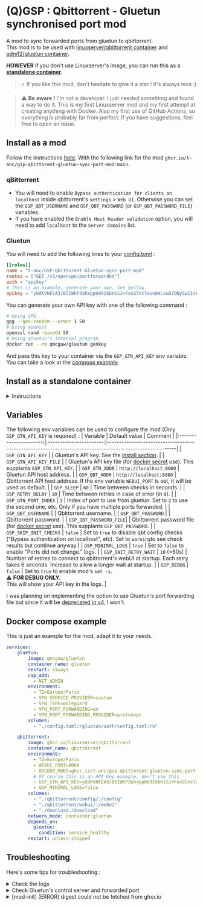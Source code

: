 # (Q)GSP : Qbittorrent - Gluetun synchronised port mod
A mod to sync forwarded ports from gluetun to qbittorrent.  
This mod is to be used with [linuxserver/qbittorrent container](https://github.com/linuxserver/docker-qbittorrent) and [qdm12/gluetun container](https://github.com/qdm12/gluetun).

**HOWEVER** if you don't use Linuxserver's image, you can run this as a **[standalone container](#install-as-a-standalone-container)**.

> :star: 
> If you like this mod, don't hesitate to give it a star ! It's always nice :)


> :warning: **Be aware !**
> I'm not a developer. I just needed something and found a way to do it. This is my first Linuxserver mod and my first attempt at creating anything with Docker. Also my first use of GitHub Actions, so everything is probably far from perfect. If you have suggestions, feel free to open an issue.


## Install as a mod

Follow the instructions [here](https://docs.linuxserver.io/general/container-customization/#docker-mods).
With the following link for the mod `ghcr.io/t-anc/gsp-qbittorent-gluetun-sync-port-mod:main`.

### qBittorrent
- You will need to enable `Bypass authentication for clients on localhost` inside qbittorrent's `settings` > `Web UI`. Otherwise you can set the `GSP_QBT_USERNAME` and `GSP_QBT_PASSWORD` (or `GSP_QBT_PASSWORD_FILE`) variables.
- If you have enabled the `Enable Host header validation` option, you will need to add `localhost` to the `Server domains` list.

### Gluetun
You will need to add the following lines to your [config.toml](https://github.com/qdm12/gluetun-wiki/blob/main/setup/advanced/control-server.md#authentication) :

```toml
[[roles]]
name = "t-anc/GSP-Qbittorent-Gluetun-sync-port-mod"
routes = ["GET /v1/openvpn/portforwarded"]
auth = "apikey"
# This is an example, generate your own. See bellow.
apikey = "yOdKVNFEA3/BSIWhPZohxppHd9I6bHiSJ+FasGlncleveW4LvuO7ONy5w1IsEA2Pu6s="
```
You can generate your own API key with one of the following command :
```bash
# Using GPG
gpg --gen-random --armor 1 50
# Using openssl
openssl rand -base64 50
# Using gluetun's internal program
docker run --rm qmcgaw/gluetun genkey
```

And pass this key to your container via the `GSP_GTN_API_KEY` env variable. You can take a look at the [compose example](#docker-compose-example).

## Install as a standalone container
<details>

  <summary>Instructions</summary>

If you don't run qBittorrent with this image : [linuxserver/qbittorrent](https://github.com/linuxserver/docker-qbittorrent) then you need to follow those instructions.

This repo contains only a mod, not a Docker image. To use this mod as a standalone container, we will apply it to a light linuxserver image to act as a base. In this example we will use the `ghcr.io/linuxserver/baseimage-alpine:edge` image as it's only 27Mo and contains every dependencies we need.

Add this to your compose file :

```yml
GSP_qbt_gtn_sync_port:
  image: ghcr.io/linuxserver/baseimage-alpine:edge
  container_name: GSP_qbt_gtn_sync_port
  environment:
      - DOCKER_MODS=ghcr.io/t-anc/gsp-qbittorent-gluetun-sync-port-mod:main
      # Of course this is an API Key exemple, don't use this
      - GSP_GTN_API_KEY=yOdKVNFEA3/BSIWhPZohxppHd9I6bHiSJ
  network_mode: container:gluetun
  depends_on:
      gluetun:
        condition: service_healthy
```

And that's it ! 

It should work just as expected, and so you can configure it as you want with the env variables.
The only difference should be this small message in the logs during init checks :

```
/config/qBittorrent/qBittorrent.conf not found, can't check the The "Bypass authentication for clients on localhost" setting. Running in standalone mode.
```

**PS :** if you open an issue, please mention that you run in standalone mode.

</details>

## Variables

The following env variables can be used to configure the mod (Only `GSP_GTN_API_KEY` is required) :
|      Variable          |      Default value      | Comment                                                                                                  |
|:----------------------:|:-----------------------:|----------------------------------------------------------------------------------------------------------|
|  `GSP_GTN_API_KEY`     |                         | Gluetun's API key. See the [install section](#gluetun).                                                  |
| `GSP_GTN_API_KEY_FILE` |                         | Gluetun's API key file (for [docker secret](https://docs.docker.com/compose/use-secrets/) use). This supplants `GSP_GTN_API_KEY`. |
|   `GSP_GTN_ADDR`       | `http://localhost:8000` | Gluetun API host address.                                                                                |
|   `GSP_QBT_ADDR`       | `http://localhost:8080` | Qbittorrent API host address. If the env variable `WEBUI_PORT` is set, it will be used as default.       |
|     `GSP_SLEEP`        |           `60`          | Time between checks in seconds.                                                                          |
|  `GSP_RETRY_DELAY`     |           `10`          | Time between retries in case of error (in s).                                                            |
|  `GSP_GTN_PORT_INDEX`      |           `1`           | Index of port to use from gluetun. Set to `2` to use the second one, etc. Only if you have multiple ports forwarded.          |
| `GSP_QBT_USERNAME`     |                         | Qbittorrent username.                                                                                    |
| `GSP_QBT_PASSWORD`     |                         | Qbittorrent password.                                                                                    |
| `GSP_QBT_PASSWORD_FILE`|                         | Qbittorrent password file (for [docker secret](https://docs.docker.com/compose/use-secrets/) use). This supplants `GSP_QBT_PASSWORD`. |
| `GSP_SKIP_INIT_CHECKS` |         `false`         | Set to `true` to disable qbt config checks ("Bypass authentication on localhost", etc). Set to `warning`to see check results but continue anyway.|
| `GSP_MINIMAL_LOGS`     |         `true`          | Set to `false` to enable "Ports did not change." logs.                                                   |
| `GSP_INIT_RETRY_WAIT`  |      `10` (=60s)        | Number of retries to connect to qbittorrent's webUI at startup. Each retry takes 6 seconds. Increase to allow a longer wait at startup.          |
|     `GSP_DEBUG`        |         `false`         | Set to `true` to enable mod's `set -x`.<br>:warning: **FOR DEBUG ONLY.**<br>This will show your API key in the logs.                |

I was planning on implementing the option to use Gluetun's port forwarding file but since it will be [deprecated in v4](https://github.com/qdm12/gluetun-wiki/blob/main/setup/advanced/vpn-port-forwarding.md#native-integrations), I won't.

## Docker compose example
This is just an example for the mod, adapt it to your needs.


```yaml
services:
    gluetun:
        image: qmcgaw/gluetun
        container_name: gluetun
        restart: always
        cap_add:
          - NET_ADMIN
        environment:
          - TZ=Europe/Paris
          - VPN_SERVICE_PROVIDER=custom
          - VPN_TYPE=wireguard
          - VPN_PORT_FORWARDING=on
          - VPN_PORT_FORWARDING_PROVIDER=protonvpn
        volumes:
          - "./config.toml:/gluetun/auth/config.toml:ro"

    qbittorrent:
        image: ghcr.io/linuxserver/qbittorrent
        container_name: qbittorrent
        environment:
          - TZ=Europe/Paris
          - WEBUI_PORT=8080
          - DOCKER_MODS=ghcr.io/t-anc/gsp-qbittorent-gluetun-sync-port-mod:main
          # Of course this is an API Key example, don't use this
          - GSP_GTN_API_KEY=yOdKVNFEA3/BSIWhPZohxppHd9I6bHiSJ+FasGlncleveW4LvuO7ONy5w1IsEA2Pu6s=
          - GSP_MINIMAL_LOGS=false
        volumes:
          - "./qbittorrent/config/:/config"
          - "./qbittorrent/webui/:/webui"
          - "./download:/download"
        network_mode: container:gluetun
        depends_on:
          gluetun:
            condition: service_healthy
        restart: unless-stopped
```

## Troubleshooting

Here's some tips for troubleshooting :

<details>

  <summary>Check the logs</summary>

The mod's logs are visible in the container's log : 
```bash
docker logs -f qbittorrent
```


<details>

  <summary>Qbittorrent docker logs</summary>

```log
[mod-init] Running Docker Modification Logic
[mod-init] Adding t-anc/gsp-qbittorent-gluetun-sync-port-mod:main to container
[mod-init] Downloading t-anc/gsp-qbittorent-gluetun-sync-port-mod:main from ghcr.io
[mod-init] Installing t-anc/gsp-qbittorent-gluetun-sync-port-mod:main
[mod-init] t-anc/gsp-qbittorent-gluetun-sync-port-mod:main applied to container
[migrations] started
[migrations] no migrations found
usermod: no changes
───────────────────────────────────────

      ██╗     ███████╗██╗ ██████╗
      ██║     ██╔════╝██║██╔═══██╗
      ██║     ███████╗██║██║   ██║
      ██║     ╚════██║██║██║   ██║
      ███████╗███████║██║╚██████╔╝
      ╚══════╝╚══════╝╚═╝ ╚═════╝

   Brought to you by linuxserver.io
───────────────────────────────────────

To support LSIO projects visit:
https://www.linuxserver.io/donate/

───────────────────────────────────────
GID/UID
───────────────────────────────────────

User UID:    1000
User GID:    1000
───────────────────────────────────────

[custom-init] No custom files found, skipping...
+---------------------------------------------------------+
|           Gluetun sync port (GSP) mod loaded            |
+---------------------------------------------------------+
|  Qbittorrent address : http://localhost:8080            |
|  Gluetun address     : http://localhost:8000            |
|  GTN port index      : 1                                |
+---------------------------------------------------------+

04/10/24 01:03:49 [GSP] - Waiting for Qbittorrent WebUI ...
WebUI will be started shortly after internal preparations. Please wait...

******** Information ********
To control qBittorrent, access the WebUI at: http://localhost:8080

Connection to localhost (::1) 8080 port [tcp/http-alt] succeeded!
[ls.io-init] done.
04/10/24 01:03:55 [GSP] - Init checks passed. Listening for a change.
04/10/24 01:03:55 [GSP] - Ports did not change.
04/10/24 01:04:55 [GSP] - Ports changed :
04/10/24 01:04:55 [GSP] -  - Old : 22684
04/10/24 01:04:55 [GSP] -  - New : 38473
04/10/24 01:04:55 [GSP] - Updating qbittorrent port via API ...
04/10/24 01:04:55 [GSP] - Qbittorrent port successfully updated.
04/10/24 01:05:55 [GSP] - Ports did not change.
```

</details>

To (*drastically*) increase the log level, you can set the `GSP_DEBUG` var to `true`.

</details>

<details>

  <summary>Check Gluetun's control server and forwarded port</summary>

If the log indicates `Error retrieving port from Gluetun API.` then try to get the port mannually (replace the container's name and `localhost:8000` if needed) :

```bash
 docker exec gluetun wget -q -O- /dev/tty http://localhost:8000/v1/openvpn/portforwarded
```

and you should get this (with your port number) :
```bash
{"port":34981}
```
or something like this if you have multiple ports (you can use `GSP_GTN_PORT_INDEX`) :
```bash
{"ports":[10550,20550,30550]}
```

> If you get `0` it means gluetun's port forwarding is misconfigured.

If you get `0` or an error, then the issue is from your gluetun's configuration, you can get help [on the wiki](https://github.com/qdm12/gluetun-wiki/blob/main/setup/advanced/vpn-port-forwarding.md) or [open an issue](https://github.com/qdm12/gluetun/issues).

**Note :** even with `openvpn` in the URL, this is also valid for wireguard.

</details>

 
<details>

  <summary>[mod-init] (ERROR) digest could not be fetched from ghcr.io</summary>


  This is due to the fact that at startup, qBittorrent container does not have internet access. Since the container gets the connexion from Gluetun, you have to tell Docker to wait for an established VPN connexion before starting qBittorrent.

  To do that, the solution is quite simple, just add the following to your qBittorrent's `docker-compose.yml` file section (according to the [example](#docker-compose-example)) :

```yaml
  depends_on:
    gluetun:
      condition: service_healthy
```

This is thanks to [Gluetun's healthcheck](https://github.com/qdm12/gluetun-wiki/blob/main/faq/healthcheck.md) being healthy only when the connexion is set.

</details>
